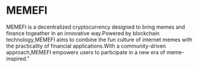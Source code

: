 # MEMEFI
MEMEFI is a decentralized cryptocurrency designed to bring memes and finance togeather in an innovative way.Powered by blockchain technology,MEMEFI aims to combine the fun culture of internet memes with the practicality of financial applications.With a community-driven approach,MEMEFI empowers users to participate in a new era of meme-inspired."
